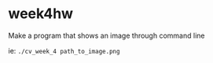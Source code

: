 # week4hw


Make a program that shows an image through command line

ie: ```./cv_week_4 path_to_image.png```
